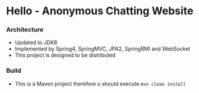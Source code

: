 # Hello - Anonymous Chatting Website

### Architecture
* Updated to JDK8
* Implemented by Spring4, SpringMVC, JPA2, SpringRMI and WebSocket
* This project is designed to be distributed

### Build
* This is a Maven project therefore u should execute `mvn clean install`
